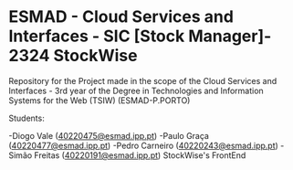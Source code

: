 # ESMAD - Cloud Services and Interfaces - SIC [Stock Manager]- 2324 StockWise
Repository for the Project made in the scope of the Cloud Services and Interfaces - 3rd year of the Degree in Technologies and Information Systems for the Web (TSIW) (ESMAD-P.PORTO)

Students:

-Diogo Vale (40220475@esmad.ipp.pt)
-Paulo Graça (40220477@esmad.ipp.pt)
-Pedro Carneiro (40220243@esmad.ipp.pt)
-Simão Freitas (40220191@esmad.ipp.pt)
StockWise's FrontEnd

